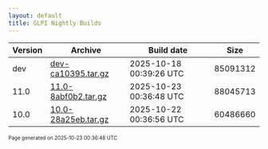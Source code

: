 ```yaml
---
layout: default
title: GLPI Nightly Builds
---
```


Version|Archive|Build date|Size
---|---|---|---
dev|[dev-ca10395.tar.gz](dev-ca10395.tar.gz)|2025-10-18 00:39:26 UTC|85091312
11.0|[11.0-8abf0b2.tar.gz](11.0-8abf0b2.tar.gz)|2025-10-23 00:36:48 UTC|88045713
10.0|[10.0-28a25eb.tar.gz](10.0-28a25eb.tar.gz)|2025-10-22 00:36:56 UTC|60486660

<font size="1">Page generated on 2025-10-23 00:36:48 UTC</font>
